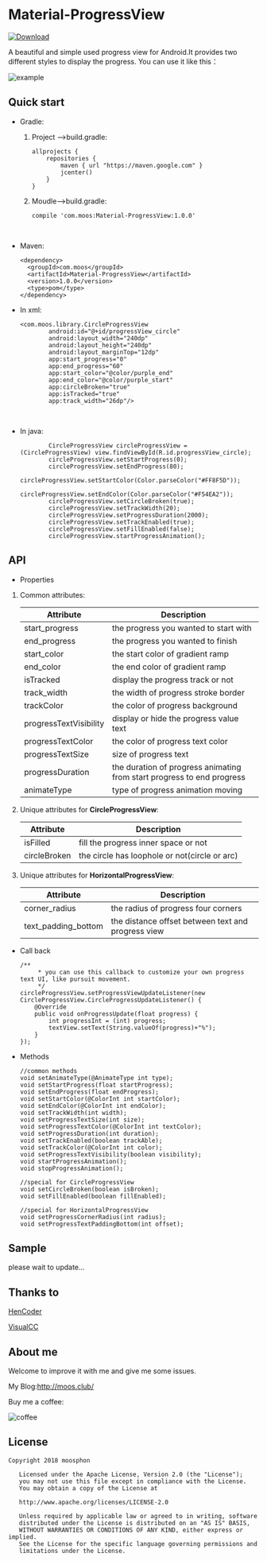 # Material-ProgressView

[ ![Download](https://api.bintray.com/packages/moosphon/maven/Material-ProgressView/images/download.svg) ](https://bintray.com/moosphon/maven/Material-ProgressView/_latestVersion)

A beautiful and simple used progress view for Android.It provides two different styles to display the progress. You can use it like this：

![example](https://github.com/Moosphan/Material-ProgressView/blob/master/MaterialProgressView-master/image/progressview.gif)

## Quick start

- Gradle:

  1. Project —>build.gradle:

     ```
     allprojects {
         repositories {
             maven { url "https://maven.google.com" }
             jcenter()
         }
     }
     ```

  2. Moudle—>build.gradle:

     ```
     compile 'com.moos:Material-ProgressView:1.0.0'
     ```

     ​

- Maven:

  ```
  <dependency>
    <groupId>com.moos</groupId>
    <artifactId>Material-ProgressView</artifactId>
    <version>1.0.0</version>
    <type>pom</type>
  </dependency>
  ```

- In xml:

  ```
  <com.moos.library.CircleProgressView
          android:id="@+id/progressView_circle"
          android:layout_width="240dp"
          android:layout_height="240dp"
          android:layout_marginTop="12dp"
          app:start_progress="0"
          app:end_progress="60"
          app:start_color="@color/purple_end"
          app:end_color="@color/purple_start"
          app:circleBroken="true"
          app:isTracked="true"
          app:track_width="26dp"/>
  ```

  ​

- In java:

  ```
          CircleProgressView circleProgressView = (CircleProgressView) view.findViewById(R.id.progressView_circle);
          circleProgressView.setStartProgress(0);
          circleProgressView.setEndProgress(80);
          circleProgressView.setStartColor(Color.parseColor("#FF8F5D"));
          circleProgressView.setEndColor(Color.parseColor("#F54EA2"));
          circleProgressView.setCircleBroken(true);
          circleProgressView.setTrackWidth(20);
          circleProgressView.setProgressDuration(2000);
          circleProgressView.setTrackEnabled(true);
          circleProgressView.setFillEnabled(false);
          circleProgressView.startProgressAnimation();
  ```



## API

- Properties

1. Common attributes:

   | Attribute              | Description                                                  |
   | ---------------------- | ------------------------------------------------------------ |
   | start_progress         | the progress you wanted to start with                        |
   | end_progress           | the progress you wanted to finish                            |
   | start_color            | the start color of gradient ramp                             |
   | end_color              | the end color of gradient ramp                               |
   | isTracked              | display the progress track or not                            |
   | track_width            | the width of progress stroke border                          |
   | trackColor             | the color of progress background                             |
   | progressTextVisibility | display or hide the progress value text                      |
   | progressTextColor      | the color of progress text color                             |
   | progressTextSize       | size of progress text                                        |
   | progressDuration       | the duration of progress animating from start progress to end progress |
   | animateType            | type of progress animation moving                            |

2. Unique attributes for **CircleProgressView**:

   | Attribute    | Description                                   |
   | ------------ | --------------------------------------------- |
   | isFilled     | fill the progress inner space or not          |
   | circleBroken | the circle has loophole or not(circle or arc) |

3. Unique attributes for **HorizontalProgressView**:

   | Attribute           | Description                                        |
   | ------------------- | -------------------------------------------------- |
   | corner_radius       | the radius of progress four corners                |
   | text_padding_bottom | the distance offset between text and progress view |



- Call back

  ```
  /**
       * you can use this callback to customize your own progress text UI, like pursuit movement.
       */
  circleProgressView.setProgressViewUpdateListener(new CircleProgressView.CircleProgressUpdateListener() {
      @Override
      public void onProgressUpdate(float progress) {
          int progressInt = (int) progress;
          textView.setText(String.valueOf(progress)+"%");
      }
  });
  ```

- Methods

  ```
  //common methods
  void setAnimateType(@AnimateType int type);
  void setStartProgress(float startProgress);
  void setEndProgress(float endProgress);
  void setStartColor(@ColorInt int startColor);
  void setEndColor(@ColorInt int endColor);
  void setTrackWidth(int width);
  void setProgressTextSize(int size);
  void setProgressTextColor(@ColorInt int textColor);
  void setProgressDuration(int duration);
  void setTrackEnabled(boolean trackAble);
  void setTrackColor(@ColorInt int color);
  void setProgressTextVisibility(boolean visibility);
  void startProgressAnimation();
  void stopProgressAnimation();

  //special for CircleProgressView
  void setCircleBroken(boolean isBroken);
  void setFillEnabled(boolean fillEnabled);

  //special for HorizontalProgressView
  void setProgressCornerRadius(int radius);
  void setProgressTextPaddingBottom(int offset);

  ```


## Sample

please wait to update...

## Thanks to

[HenCoder](http://hencoder.com/)

[VisualCC](https://www.uplabs.com/posts/learning-progress-interface)

## About me

Welcome to improve it with me and give me some issues.

My Blog:<http://moos.club/>

Buy  me a coffee:



![coffee](https://github.com/Moosphan/Material-ProgressView/blob/master/MaterialProgressView-master/image/a_coffee.png)


## License

```
Copyright 2018 moosphon

   Licensed under the Apache License, Version 2.0 (the "License");
   you may not use this file except in compliance with the License.
   You may obtain a copy of the License at

   http://www.apache.org/licenses/LICENSE-2.0

   Unless required by applicable law or agreed to in writing, software
   distributed under the License is distributed on an "AS IS" BASIS,
   WITHOUT WARRANTIES OR CONDITIONS OF ANY KIND, either express or implied.
   See the License for the specific language governing permissions and
   limitations under the License.
```

